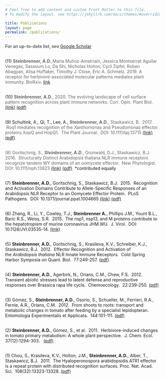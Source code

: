 ```yaml
---
# Feel free to add content and custom Front Matter to this file.
# To modify the layout, see https://jekyllrb.com/docs/themes/#overriding-theme-defaults

title: Publications
layout: page
permalink: /publications/
---
```


<div class="paragraph"><span style="color:rgb(102, 102, 102)">
<strong>For an up-to-date list, see </strong></span><a href="https://scholar.google.com/citations?user=CVyh4joAAAAJ&hl=en">Google Scholar</a><span style="color:rgb(102, 102, 102)"></span><br /><br />

(11) <strong style="color:rgb(102, 102, 102)">Steinbrenner, A.D.</strong><span style="color:rgb(102, 102, 102)">,Maria Muñoz-Amatriaín, Jessica Montserrat Aguilar Venegas, Sassoum Lo, Da Shi, Nicholas Holton, Cyril Zipfel, Ruben Abagyan, Alisa Huffaker, Timothy J. Close, Eric A. Schmelz. 2019. A receptor for herbivore-associated molecular patterns mediates plant immunity. BioRxiv. 
<a href="https://www.biorxiv.org/content/10.1101/679803v1">link</a>
<br/><br/>

(10) <strong style="color:rgb(102, 102, 102)">Steinbrenner, A.D.</strong><span style="color:rgb(102, 102, 102)">, 2020. The evolving landscape of cell surface pattern recognition across plant immune networks. Curr. Opin. Plant Biol. </span>
<a href="https://www.sciencedirect.com/science/article/pii/S1369526620300534">(link)</a>
<a href="https://drive.google.com/file/d/1l3af6XfCfEOiOEakrEQ5GFnrA5SI46M4/view?usp=sharing">(pdf)</a>
<br/><br/>

(9)&nbsp;Schultink, A., Qi, T., Lee, A.,&nbsp;<strong style="color:rgb(102, 102, 102)">Steinbrenner, A.D.</strong><span style="color:rgb(102, 102, 102)">, Staskawicz, B. &nbsp;2017. &nbsp;Roq1 mediates recognition of the Xanthomonas and Pseudomonas effector proteins XopQ and HopQ1. &nbsp;The Plant Journal. &nbsp;DOI: 10.1111/tpj.13715</span>
<a href="https://onlinelibrary.wiley.com/doi/full/10.1111/tpj.13715">(link)</a>
<a href="https://drive.google.com/file/d/1inXWyifRMARsy6QFo-nQNw4oiF20L5z_/view?usp=sharing">(pdf)</a>
<br/><br/>

<span style="color:rgb(102, 102, 102)">(8) Goritschnig, S.*,&nbsp;<strong>Steinbrenner, A.D.*</strong>, Grunwald, D.J., Staskawicz, B.J.&nbsp; 2016.&nbsp;&nbsp;</span><span style="color:rgb(102, 102, 102)">Structurally Distinct Arabidopsis thaliana NLR immune receptors recognize tandem WY domains of an oomycete effector.&nbsp; New Phytologist.&nbsp; DOI: 10.1111/nph.13823 </span>
<a href="https://www.ncbi.nlm.nih.gov/pubmed/26725254">(link)</a>
<a href="https://drive.google.com/open?id=0B7L6E_qjKUdXRjZWMF9BbW5sTTA">(pdf)</a>
&nbsp;*contributed equally
<br/><br/>

(7)&nbsp;<strong>Steinbrenner, A.D.</strong>, Goritschnig, S., Staskawicz, B.J.&nbsp; 2015.&nbsp; Recognition and Activation Domains Contribute to Allele-Specific Responses of an Arabidopsis NLR Receptor to an Oomycete Effector Protein.&nbsp; PLoS Pathogens.&nbsp; DOI: 10.1371/journal.ppat.1004665 
<a href="https://journals.plos.org/plospathogens/article?id=10.1371/journal.ppat.1004665">(link)</a>
<a href="https://drive.google.com/open?id=0B7L6E_qjKUdXNG1MdjdNcEVjMjg&amp;authuser=0">(pdf)</a>
<br/><br/>

(6) Zhang, R., Li, Y., Cowley, T.J.,&nbsp;<strong>Steinbrenner A.</strong>, Phillips J.M., Yount B.L., Baric R.S., Weiss, S.R.&nbsp; 2015.&nbsp; The nsp1, nsp13, and M proteins contribute to the hepatotropism of murine coronavirus JHM.WU.&nbsp; J. Virol.&nbsp; DOI: 10.1128/JVI.03535-14. <a href="https://jvi.asm.org/content/89/7/3598">(link)</a>
<br/><br/>

(5)&nbsp;<strong>Steinbrenner, A.D.</strong>, Goritschnig, S., Krasileva, K.V., Schreiber, K.J., Staskawicz, B.J.&nbsp; 2012.&nbsp; Effector Recognition and Activation of the&nbsp;<em>Arabidopsis thaliana&nbsp;</em>NLR Innate Immune Receptors.&nbsp; Cold Spring Harbor Symposia on Quant. Biol.&nbsp; 77:249-257. (<a href="https://drive.google.com/open?id=0B7L6E_qjKUdXbVRZM0syQVRBcDA&amp;authuser=0">pdf</a>)
<br/><br/>

(4)&nbsp;<strong>Steinbrenner, A.D.</strong>, Agerbirk, N., Orians, C.M., Chew, F.S.&nbsp; 2012.&nbsp; Transient abiotic stresses lead to latent defense and reproductive responses over Brassica rapa life cycle.&nbsp; Chemoecology.&nbsp; 22:239-250. 
<a href="https://drive.google.com/open?id=0B7L6E_qjKUdXMzVlX0VuQUl1aVE&amp;authuser=0">(pdf)</a>
<br/><br/>

(3) G&oacute;mez, S.,&nbsp;<strong>Steinbrenner, A.D.</strong>, Osorio, S., Schueller, M., Ferrieri, R.A., Fernie, A.R., Orians, C.M.&nbsp; 2012.&nbsp; From shoots to roots: transport and metabolic changes in tomato after feeding by a specialist lepidopteran.&nbsp; Entomologia Experimentalis et Applicata.&nbsp; 144:101-111. 
<a href="https://drive.google.com/open?id=0B7L6E_qjKUdXaTRhN3hoMFp0OHc&amp;authuser=0">(pdf)</a>
<br/><br/>

(2)&nbsp;<strong>Steinbrenner, A.D.</strong>, G&oacute;mez, S., et al.&nbsp; 2011.&nbsp; Herbivore-induced changes in tomato primary metabolism: A whole plant perspective.&nbsp; J. Chem. Ecol.&nbsp; 37(12):1294-303.
&nbsp;
<a href="https://drive.google.com/open?id=0B7L6E_qjKUdXcTlIdGRsZjRsWVk&amp;authuser=0">(pdf)</a>
<br/><br/>

(1) Chou, S., Krasileva, K.V., Holton, J.M.,&nbsp;<strong>Steinbrenner, A.D.</strong>, Alber, T., Staskawicz, B.J.&nbsp; 2011.&nbsp; The Hyaloperonospora arabidopsidis ATR1 effector is a repeat protein with distributed recognition surfaces. Proc. Nat. Acad. Sci.&nbsp; 108(32):13323-13328. 
<a href="https://drive.google.com/open?id=0B7L6E_qjKUdXM3NTeXd4ZnpRUWM&amp;authuser=0">(pdf)</a></span></div>